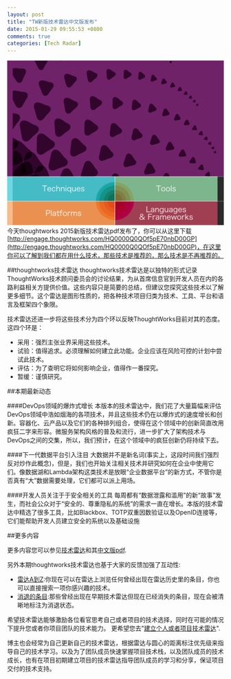 ```yaml
---
layout: post
title: "TW新版技术雷达中文版发布"
date: 2015-01-29 09:55:53 +0800
comments: true
categories: [Tech Radar]
---
```

![tw技术雷达](/images/blog_img/tw-技术雷达.png)
今天thoughtworks 2015新版技术雷达pdf发布了，你可以从这里下载[http://engage.thoughtworks.com/HQ0000Q0QOf5pE70nbD00GP](http://engage.thoughtworks.com/HQ0000Q0QOf5pE70nbD00GP)，在这里你可以了解到我们都在用什么技术，那些技术是推荐的，那么技术是不再推荐的。

##thoughtworks技术雷达
thoughtworks技术雷达是以独特的形式记录ThoughtWorks技术顾问委员会的讨论结果，为从首席信息官到开发人员在内的各路利益相关方提供价值。这些内容只是简要的总结，但建议您探究这些技术以了解更多细节。这个雷达是图形性质的，把各种技术项目归类为技术、工具、平台和语言及框架四个象限。 

技术雷达还进一步将这些技术分为四个环以反映ThoughtWorks目前对其的态度。这四个环是：

* 采用：强烈主张业界采用这些技术。
* 试验：值得追求。必须理解如何建立此功能。企业应该在风险可控的计划中尝试此技术。
* 评估：为了查明它将如何影响企业，值得作一番探究。
* 暂缓：谨慎研究。

##本期最新动态

####DevOps领域的爆炸式增长
本版本的技术雷达中，我们花了大量篇幅来评估DevOps领域中浩如烟海的各项技术，并且这些技术仍在以爆炸式的速度增长和创新。容器化、云产品以及它们的各种排列组合，使得在这个领域中的创新简直改用疯狂二字来形容。微服务架构风格的普及和流行，进一步扩大了架构技术与DevOps之间的交集，所以，我们预计，在这个领域中的疯狂创新仍将持续下去。

####下一代数据平台引入注目
大数据并不是新名词(事实上，这段时间我们强烈反对炒作此概念)，但是，我们也开始关注相关技术并研究如何在企业中使用它们。像数据湖和Lambda架构这类技术是放眼“企业数据平台”的新方式，不管你是否真有“大”数据需要处理，它们都可以派上用场。

####开发人员关注于于安全相关的工具
每周都有“数据泄露和滥用”的新“故事”发生，而社会公众对于“安全的、尊重隐私的系统”的需求一直在增长。本版的技术雷达中精选了很多工具，比如Blackbox、TOTP双重因数验证以及OpenID连接等，它们能帮助开发人员建立安全的系统以及基础设施

##更多内容

更多内容您可以参见[技术雷达](http://www.thoughtworks.com/cn/radar/techniques)和其[中文版pdf](http://engage.thoughtworks.com/HQ0000Q0QOf5pE70nbD00GP).


另外本期thoughtworks技术雷达也基于大家的反馈加强了互动性:
* [雷达A到Z](http://engage.thoughtworks.com/f00pP0n05H00bD0QQQEgO07):你现在可以在雷达上浏览任何曾经出现在雷达历史里的条目，你也可以直接搜索一项你感兴趣的技术。
* [消退的条目](http://engage.thoughtworks.com/lpDQh000nb5O0E0P70Q0I0Q):那些曾经出现在早期技术雷达但现在已经消失的条目，现在会被清晰地标注为消退状态。

希望技术雷达能够激励各位看官思考自己或者项目的技术选择，同时在可能的情况下提升您或者你项目团队的技术能力。 更希望您去"[建立个人或者项目技术雷达](http://engage.thoughtworks.com/I0b0JQ50n7OiQP0Q0p0DE00)".

博主也会经常为自己更新自己的技术雷达，根据雷达与圆心的距离标注优先级来指导自己的技术学习。以及为了团队成员快速掌握项目技术栈，以及团队成员的技术成长，也有在项目初期建立项目的技术雷达指导团队成员的学习和分享，保证项目交付的技术支持。
